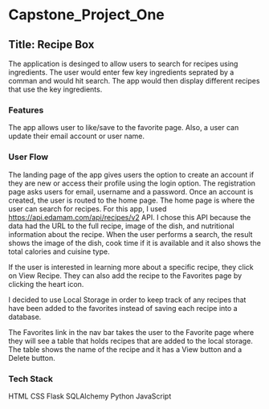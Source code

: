 # Capstone_Project_One
## Title: Recipe Box
The application is desinged to allow users to search for recipes using ingredients. The user would enter few key ingredients seprated by a comman and would hit search.
The app would then display different recipes that use the key ingredients. 

### Features
The app allows user to like/save to the favorite page. Also, a user can update their email account or user name.

### User Flow
The landing page of the app gives users the option to create an account if they are new or access their profile using the login option.
The registration page asks users for email, username and a password. Once an account is created, the user is routed to the home page.
The home page is where the user can search for recipes. For this app, I used https://api.edamam.com/api/recipes/v2 API. I chose this API because the data had the URL to the full recipe, image of the dish, and nutritional information about the recipe. When the user performs a search, the result shows the image of the dish, cook time if it is available and it also shows the total calories and cuisine type.

If the user is interested in learning more about a specific recipe, they click on View Recipe. They can also add the recipe to the Favorites page by clicking the heart icon. 

I decided to use Local Storage in order to keep track of any recipes that have been added to the favorites instead of saving each recipe into a database. 

The Favorites link in the nav bar takes the user to the Favorite page where they will see a table that holds recipes that are added to the local storage. The table shows the name of the recipe and it has a View button and a Delete button.

 ### Tech Stack
 HTML
 CSS
 Flask
 SQLAlchemy
 Python
 JavaScript 
